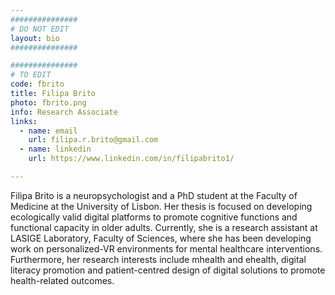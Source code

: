 ```yaml
---
###############
# DO NOT EDIT
layout: bio
###############

###############
# TO EDIT
code: fbrito
title: Filipa Brito
photo: fbrito.png
info: Research Associate
links:
  - name: email
    url: filipa.r.brito@gmail.com
  - name: linkedin
    url: https://www.linkedin.com/in/filipabrito1/

---
```


Filipa Brito is a neuropsychologist and a PhD student at the Faculty of Medicine at the University of Lisbon. Her thesis is focused on developing ecologically valid digital platforms to promote cognitive functions and functional capacity in older adults. Currently, she is a research assistant at LASIGE Laboratory, Faculty of Sciences, where she has been developing work on personalized-VR environments for mental healthcare interventions. Furthermore, her research interests include mhealth and ehealth, digital literacy promotion and patient-centred design of digital solutions to promote health-related outcomes.
